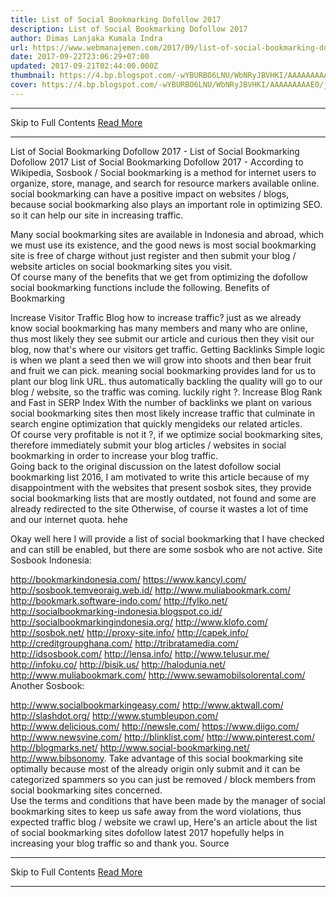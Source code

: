 ```yaml
---
title: List of Social Bookmarking Dofollow 2017
description: List of Social Bookmarking Dofollow 2017
author: Dimas Lanjaka Kumala Indra
url: https://www.webmanajemen.com/2017/09/list-of-social-bookmarking-dofollow.html
date: 2017-09-22T23:06:29+07:00
updated: 2017-09-21T02:44:00.000Z
thumbnail: https://4.bp.blogspot.com/-wYBURBO6LNU/WbNRyJBVHKI/AAAAAAAAAE0/jpCy2bnD9CY-322fJ6JcJdfEiH8MsXl9QCLcBGAs/s320/images%2B%252810%2529.jpg
cover: https://4.bp.blogspot.com/-wYBURBO6LNU/WbNRyJBVHKI/AAAAAAAAAE0/jpCy2bnD9CY-322fJ6JcJdfEiH8MsXl9QCLcBGAs/s320/images%2B%252810%2529.jpg
---
```


<hr/> Skip to Full Contents <a href="https://www.webmanajemen.com/2017/09/list-of-social-bookmarking-dofollow.html" rel="follow" class="button" id="read-more">Read More</a> <hr/> List of Social Bookmarking Dofollow 2017 - List of Social Bookmarking Dofollow 2017 List of Social Bookmarking Dofollow 2017 - According to Wikipedia, Sosbook / Social bookmarking is a method for internet users to organize, store, manage, and search for resource markers available online. social bookmarking can have a positive impact on websites / blogs, because social bookmarking also plays an important role in optimizing SEO. so it can help our site in increasing traffic.  

Many social bookmarking sites are available in Indonesia and abroad, which we must use its existence, and the good news is most social bookmarking site is free of charge without just register and then submit your blog / website articles on social bookmarking sites you visit.  
Of course many of the benefits that we get from optimizing the dofollow social bookmarking functions include the following. 
Benefits of Bookmarking

Increase Visitor Traffic Blog
 how to increase traffic? just as we already know social bookmarking has many members and many who are online, thus most likely they see submit our article and curious then they visit our blog, now that's where our visitors get traffic.
Getting Backlinks
 Simple logic is when we plant a seed then we will grow into shoots and then bear fruit and fruit we can pick. meaning social bookmarking provides land for us to plant our blog link URL. thus automatically backling the quality will go to our blog / website, so the traffic was coming. luckily right ?.
Increase Blog Rank and Fast in SERP Index
 With the number of backlinks we plant on various social bookmarking sites then most likely increase traffic that culminate in search engine optimization that quickly mengideks our related articles.  
Of course very profitable is not it ?, if we optimize social bookmarking sites, therefore immediately submit your blog articles / websites in social bookmarking in order to increase your blog traffic.  
Going back to the original discussion on the latest dofollow social bookmarking list 2016, I am motivated to write this article because of my disappointment with the websites that present sosbok sites, they provide social bookmarking lists that are mostly outdated, not found and some are already redirected to the site Otherwise, of course it wastes a lot of time and our internet quota. hehe  

Okay well here I will provide a list of social bookmarking that I have checked and can still be enabled, but there are some sosbok who are not active. 
Site Sosbook Indonesia:

http://bookmarkindonesia.com/
https://www.kancyl.com/
http://sosbook.temveoraig.web.id/
http://www.muliabookmark.com/
http://bookmark.software-indo.com/
http://fylko.net/
http://socialbookmarking-indonesia.blogspot.co.id/
http://socialbookmarkingindonesia.org/
http://www.klofo.com/
http://sosbok.net/
http://proxy-site.info/
http://capek.info/
http://creditgroupghana.com/
http://tribratamedia.com/
http://idsosbook.com/
http://lensa.info/
http://www.telusur.me/
http://infoku.co/
http://bisik.us/
http://halodunia.net/
http://www.muliabookmark.com/
http://www.sewamobilsolorental.com/
Another Sosbook:

http://www.socialbookmarkingeasy.com/
http://www.aktwall.com/
http://slashdot.org/
http://www.stumbleupon.com/
http://www.delicious.com/
http://newsle.com/
https://www.diigo.com/
http://www.newsvine.com/
http://blinklist.com/
http://www.pinterest.com/
http://blogmarks.net/
http://www.social-bookmarking.net/
http://www.bibsonomy.
Take advantage of this social bookmarking site optimally because most of the already origin only submit and it can be categorized spammers so you can just be removed / block members from social bookmarking sites concerned.  
Use the terms and conditions that have been made by the manager of social bookmarking sites to keep us safe away from the word violations, thus expected traffic blog / website we crawl up, Here's an article about the list of social bookmarking sites dofollow latest 2017 hopefully helps in increasing your blog traffic so and thank you. 
Source <hr/> Skip to Full Contents <a href="https://www.webmanajemen.com/2017/09/list-of-social-bookmarking-dofollow.html" rel="follow" class="button" id="read-more">Read More</a> <hr/>